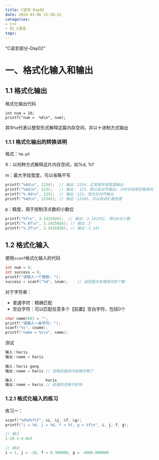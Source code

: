 ```yaml
---
title: C语言-Day02
date: 2024-03-06 15:36:22
categories:
- C++
- 01_C语言
tags:
---
```


“C语言部分-Day02”

# 一、格式化输入和输出

## 1.1 格式化输出

格式化输出代码

```shell
int num = 10;
printf("num =  %d\n", num);
```

其中`%d`代表以整型形式解释这篇内存空间，并以十进制方式输出

### 1.1.1 格式化输出的转换说明

格式：`%m.pX`

X：以何种方式解释这片内存空间，如%d, %f

m：最大字段宽度，可以省略不写

```c
printf("%4d\n", 1234);	// 输出：1234，正常按字段宽度输出
printf("%4d\n", 123);	// 输出： 123，默认右对齐输出，少的字段用空格填充
printf("%-4d\n", 123);	// 输出：123，改为左对齐输出
printf("%4d\n", 12345);	// 输出：12345，可以自动扩展宽度
```

p：精度，用于控制浮点数的小数位

```c
printf("%f\n", 3.1415926);	// 输出: 3.141592, 默认6位小数
printf("%.0f\n", 3.1415926); // 输出：3
printf("%.3f\n", 3.1415926); // 输出：3.141
```



## 1.2 格式化输入 

使用`scanf`格式化输入的代码

```c
int num = 0;
int success = 0;
printf("请输入一个整数: ");
success = scanf("%d", &num);	// 返回值为处理成功的个数
```

对于字符串：

- 普通字符：精确匹配
- 空白字符：可以匹配任意多个【前置】空白字符，包括0个

```c
char name[60] = "";
printf("请输入一串字符: ");
scanf("%s", &name);
printf("name = %s\n", name);
```

测试

```c
输入：haris
输出：name = haris
    
输入：haris gong
输出：name = haris	// 空格后面的内容被忽略了

输入：             haris
输出：name = haris	// 前面的空格不影响
```



### 1.2.1 格式化输入的练习

练习一：

```c
scanf("%d%d%f%f", &i, &j, &f, &g);
printf("i = %d, j = %d, f = %f, g = %f\n", i, j, f, g);

// 输入
1-20.3-4.0e3
    
// 输出
i = 1, j = -20, f = 0.300000, g = -4000.000000
```

